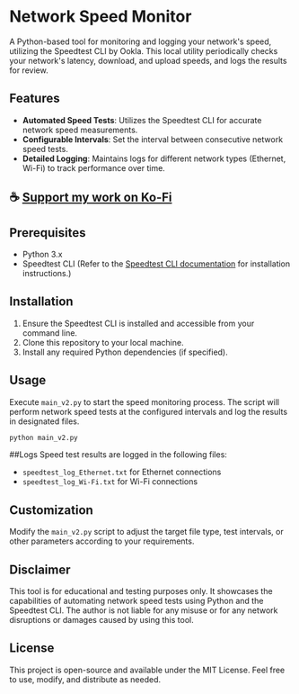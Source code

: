 # Network Speed Monitor

A Python-based tool for monitoring and logging your network's speed, utilizing the Speedtest CLI by Ookla. This local utility periodically checks your network's latency, download, and upload speeds, and logs the results for review.

## Features

- **Automated Speed Tests**: Utilizes the Speedtest CLI for accurate network speed measurements.
- **Configurable Intervals**: Set the interval between consecutive network speed tests.
- **Detailed Logging**: Maintains logs for different network types (Ethernet, Wi-Fi) to track performance over time.

## ☕ [Support my work on Ko-Fi](https://ko-fi.com/thatsinewave)

## Prerequisites

- Python 3.x
- Speedtest CLI (Refer to the [Speedtest CLI documentation](https://www.speedtest.net/apps/cli) for installation instructions.)

## Installation

1. Ensure the Speedtest CLI is installed and accessible from your command line.
2. Clone this repository to your local machine.
3. Install any required Python dependencies (if specified).

## Usage

Execute `main_v2.py` to start the speed monitoring process. The script will perform network speed tests at the configured intervals and log the results in designated files.

```bash
python main_v2.py
```

##Logs
Speed test results are logged in the following files:
- `speedtest_log_Ethernet.txt` for Ethernet connections
- `speedtest_log_Wi-Fi.txt` for Wi-Fi connections

## Customization
Modify the `main_v2.py` script to adjust the target file type, test intervals, or other parameters according to your requirements.

## Disclaimer
This tool is for educational and testing purposes only. It showcases the capabilities of automating network speed tests using Python and the Speedtest CLI. The author is not liable for any misuse or for any network disruptions or damages caused by using this tool.

## License
This project is open-source and available under the MIT License. Feel free to use, modify, and distribute as needed.
